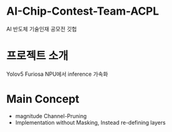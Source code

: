 # AI-Chip-Contest-Team-ACPL
AI 반도체 기술인재 공모전 깃헙

# 프로젝트 소개
Yolov5 Furiosa NPU에서 inference 가속화

# Main Concept
- magnitude Channel-Pruning
- Implementation without Masking, Instead re-defining layers
